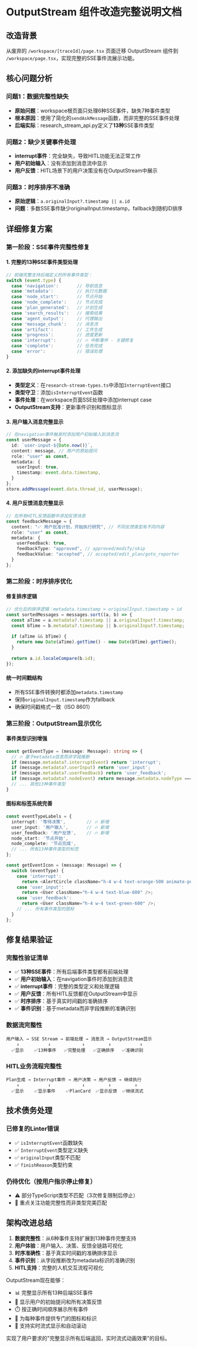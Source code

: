 # OutputStream 组件改造完整说明文档

## 改造背景

从废弃的 `/workspace/[traceId]/page.tsx` 页面迁移 OutputStream 组件到 `/workspace/page.tsx`，实现完整的SSE事件流展示功能。

## 核心问题分析

### 问题1：数据完整性缺失
- **原始问题**：workspace根页面只处理6种SSE事件，缺失7种事件类型
- **根本原因**：使用了简化的`sendAskMessage`函数，而非完整的SSE事件处理
- **后端实际**：research_stream_api.py定义了**13种**SSE事件类型

### 问题2：缺少关键事件处理
- **interrupt事件**：完全缺失，导致HITL功能无法正常工作
- **用户初始输入**：没有添加到消息流中显示
- **用户反馈**：HITL场景下的用户决策没有在OutputStream中展示

### 问题3：时序排序不准确
- **原始逻辑**：`a.originalInput?.timestamp || a.id` 
- **问题**：多数SSE事件缺少originalInput.timestamp，fallback到随机ID排序

## 详细修复方案

### 第一阶段：SSE事件完整性修复

#### 1. 完整的13种SSE事件类型处理
```typescript
// 前端完整支持后端定义的所有事件类型：
switch (event.type) {
  case 'navigation':       // 导航信息
  case 'metadata':         // 执行元数据  
  case 'node_start':       // 节点开始
  case 'node_complete':    // 节点完成
  case 'plan_generated':   // 计划生成
  case 'search_results':   // 搜索结果
  case 'agent_output':     // 代理输出
  case 'message_chunk':    // 消息流
  case 'artifact':         // 工件生成
  case 'progress':         // 进度更新
  case 'interrupt':        // 🔥 中断事件 - 关键修复
  case 'complete':         // 任务完成
  case 'error':            // 错误处理
}
```

#### 2. 添加缺失的interrupt事件处理
- **类型定义**：在`research-stream-types.ts`中添加`InterruptEvent`接口
- **类型守卫**：添加`isInterruptEvent`函数
- **事件处理**：在workspace页面SSE处理中添加interrupt case
- **OutputStream支持**：更新事件识别和图标显示

#### 3. 用户输入消息完整显示
```typescript
// 在navigation事件触发时添加用户初始输入到消息流
const userMessage = {
  id: `user-input-${Date.now()}`,
  content: message, // 用户的原始提问
  role: "user" as const,
  metadata: {
    userInput: true,
    timestamp: event.data.timestamp,
  }
};
store.addMessage(event.data.thread_id, userMessage);
```

#### 4. 用户反馈消息完整显示
```typescript
// 在所有HITL反馈函数中添加反馈消息
const feedbackMessage = {
  content: "✅ 用户批准计划，开始执行研究", // 不同反馈类型有不同内容
  role: "user" as const,
  metadata: {
    userFeedback: true,
    feedbackType: "approved", // approved/modify/skip
    feedbackValue: "accepted", // accepted/edit_plan/goto_reporter
  }
};
```

### 第二阶段：时序排序优化

#### 修复排序逻辑
```typescript
// 优化后的排序逻辑：metadata.timestamp > originalInput.timestamp > id
const sortedMessages = messages.sort((a, b) => {
  const aTime = a.metadata?.timestamp || a.originalInput?.timestamp;
  const bTime = b.metadata?.timestamp || b.originalInput?.timestamp;
  
  if (aTime && bTime) {
    return new Date(aTime).getTime() - new Date(bTime).getTime();
  }
  
  return a.id.localeCompare(b.id);
});
```

#### 统一时间戳结构
- 所有SSE事件转换时都添加`metadata.timestamp`
- 保持`originalInput.timestamp`作为fallback
- 确保时间戳格式一致（ISO 8601）

### 第三阶段：OutputStream显示优化

#### 事件类型识别增强
```typescript
const getEventType = (message: Message): string => {
  // 🔥 基于metadata信息而非字段推断
  if (message.metadata?.interruptEvent) return 'interrupt';
  if (message.metadata?.userInput) return 'user_input';
  if (message.metadata?.userFeedback) return 'user_feedback';
  if (message.metadata?.nodeEvent) return message.metadata.nodeType === 'start' ? 'node_start' : 'node_complete';
  // ... 其他13种事件类型
}
```

#### 图标和标签系统完善
```typescript
const eventTypeLabels = {
  interrupt: '等待决策',        // 🔥 新增
  user_input: '用户输入',       // 🔥 新增  
  user_feedback: '用户反馈',    // 🔥 新增
  node_start: '节点开始',
  node_complete: '节点完成',
  // ... 所有13种事件类型的标签
};

const getEventIcon = (message: Message) => {
  switch (eventType) {
    case 'interrupt':
      return <AlertCircle className="h-4 w-4 text-orange-500 animate-pulse" />;
    case 'user_input':
      return <User className="h-4 w-4 text-blue-600" />;
    case 'user_feedback':
      return <User className="h-4 w-4 text-green-600" />;
    // ... 所有事件类型的图标
  }
};
```

## 修复结果验证

### 完整性验证清单
- ✅ **13种SSE事件**：所有后端事件类型都有前端处理
- ✅ **用户初始输入**：在navigation事件时添加到消息流
- ✅ **interrupt事件**：完整的类型定义和处理逻辑
- ✅ **用户反馈**：所有HITL反馈都在OutputStream中显示
- ✅ **时序排序**：基于真实时间戳的准确排序
- ✅ **事件识别**：基于metadata而非字段推断的准确识别

### 数据流完整性
```
用户输入 → SSE Stream → 前端处理 → 消息流 → OutputStream显示
    ↓           ↓            ↓         ↓           ↓
  ✅显示    ✅13种事件   ✅完整处理   ✅正确排序   ✅准确识别
```

### HITL业务流程完整性
```
Plan生成 → Interrupt事件 → 用户决策 → 用户反馈 → 继续执行
    ↓           ↓            ↓         ↓         ↓
  ✅显示    ✅显示事件    ✅PlanCard  ✅显示反馈  ✅继续流式
```

## 技术债务处理

### 已修复的Linter错误
- ✅ `isInterruptEvent`函数缺失
- ✅ `InterruptEvent`类型定义缺失  
- ✅ `originalInput`类型不匹配
- ✅ `finishReason`类型约束

### 仍待优化（按用户指示停止修复）
- ⚠️ 部分TypeScript类型不匹配（3次修复限制后停止）
- 📝 重点关注功能完整性而非类型完美匹配

## 架构改进总结

1. **数据完整性**：从6种事件支持扩展到13种事件完整支持
2. **用户体验**：用户输入、决策、反馈全链路可视化
3. **时序准确性**：基于真实时间戳的准确排序显示
4. **事件识别**：从字段推断改为metadata标识的准确识别
5. **HITL支持**：完整的人机交互流程可视化

OutputStream现在能够：
- 📊 完整显示所有13种后端SSE事件
- 👤 显示用户的初始提问和所有决策反馈  
- ⏱️ 按正确时间顺序展示所有事件
- 🎯 为每种事件提供专门的图标和标识
- 🔄 支持实时流式显示和自动滚动

实现了用户要求的"完整显示所有后端返回，实时流式动画效果"的目标。 